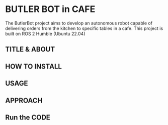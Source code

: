 # BUTLER BOT in CAFE

The ButlerBot project aims to develop an autonomous robot capable of delivering orders from the kitchen to specific tables in a cafe. 
This project is built on ROS 2 Humble (Ubuntu 22.04)

## TITLE & ABOUT

## HOW TO INSTALL

## USAGE

## APPROACH

## Run the CODE
